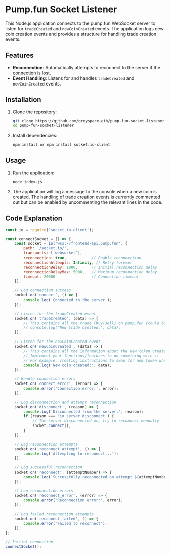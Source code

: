 # Pump.fun Socket Listener

This Node.js application connects to the pump.fun WebSocket server to listen for `tradeCreated` and `newCoinCreated` events. The application logs new coin creation events and provides a structure for handling trade creation events.

## Features

- **Reconnection**: Automatically attempts to reconnect to the server if the connection is lost.
- **Event Handling**: Listens for and handles `tradeCreated` and `newCoinCreated` events.

## Installation

1. Clone the repository:
    ```bash
    git clone https://github.com/greyspace-eth/pump-fun-socket-listener.git
    cd pump-fun-socket-listener
    ```

2. Install dependencies:
    ```bash
    npm install or npm install socket.io-client
    ```

## Usage

1. Run the application:
    ```bash
    node index.js
    ```

2. The application will log a message to the console when a new coin is created. The handling of trade creation events is currently commented out but can be enabled by uncommenting the relevant lines in the code.

## Code Explanation

```javascript
const io = require('socket.io-client');

const connectSocket = () => {
    const socket = io('wss://frontend-api.pump.fun', {
        path: '/socket.io/',
        transports: ['websocket'],
        reconnection: true,           // Enable reconnection
        reconnectionAttempts: Infinity, // Retry forever
        reconnectionDelay: 1000,      // Initial reconnection delay
        reconnectionDelayMax: 5000,   // Maximum reconnection delay
        timeout: 20000                // Connection timeout
    });

    // Log connection success
    socket.on('connect', () => {
        console.log('Connected to the server');
    });

    // Listen for the tradeCreated event
    socket.on('tradeCreated', (data) => {
        // This contains all the trade (buy/sell) on pump.fun (could be spammy)
        // console.log('New trade created:', data);
    });

    // Listen for the newCoinCreated event
    socket.on('newCoinCreated', (data) => {
        // This contains all the information about the new token created on pump.fun
        // Implement your functions/features to do something with it. 
        // For example, creating instructions to swap for new token whenever the socket receives a new coin created event
        console.log('New coin created:', data);
    });

    // Handle connection errors
    socket.on('connect_error', (error) => {
        console.error('Connection error:', error);
    });

    // Log disconnection and attempt reconnection
    socket.on('disconnect', (reason) => {
        console.log('Disconnected from the server:', reason);
        if (reason === 'io server disconnect') {
            // The server disconnected us, try to reconnect manually
            socket.connect();
        }
    });

    // Log reconnection attempts
    socket.on('reconnect_attempt', () => {
        console.log('Attempting to reconnect...');
    });

    // Log successful reconnection
    socket.on('reconnect', (attemptNumber) => {
        console.log(`Successfully reconnected on attempt ${attemptNumber}`);
    });

    // Log reconnection errors
    socket.on('reconnect_error', (error) => {
        console.error('Reconnection error:', error);
    });

    // Log failed reconnection attempts
    socket.on('reconnect_failed', () => {
        console.error('Failed to reconnect');
    });
};

// Initial connection
connectSocket();

